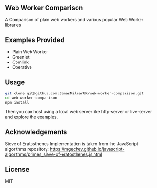 
## Web Worker Comparison

A Comparison of plain web workers and various popular Web Worker libraries

## Examples Provided

* Plain Web Worker
* Greenlet
* Comlink
* Operative

## Usage

```bash
git clone git@github.com:JamesMilnerUK/web-worker-comparison.git
cd web-worker-comparison
npm install
```
Then you can host using a local web server like http-server or live-server and explore the examples.

## Acknowledgements
Sieve of Eratosthenes Implementation is taken from the JavaScript algorithms repository:
https://mgechev.github.io/javascript-algorithms/primes_sieve-of-eratosthenes.js.html

## License

MIT
